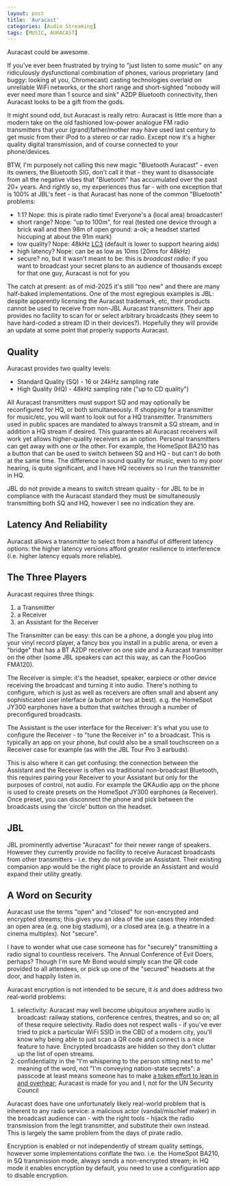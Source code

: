 ```yaml
---
layout: post
title: 'Auracast'
categories: [Audio Streaming]
tags: [MUSIC, AURACAST]
---
```


Auracast could be awesome.

If you've ever been frustrated by trying to "just listen to some music" on any ridiculously dysfunctional combination of phones, various proprietary (and buggy: looking at you, Chromecast) casting technologies overlaid on unreliable WiFi networks, or the short range and short-sighted "nobody will ever need more than 1 source and sink" A2DP Bluetooth connectivity, then Auracast looks to be a gift from the gods.

It might sound odd, but Auracast is really retro: Auracast is little more than a modern take on the old fashioned low-power analogue FM radio transmitters that your (grand)father/mother may have used last century to get music from their iPod to a stereo or car radio. Except now it's a higher quality digital transmission, and of course connected to your phone/devices.

BTW, I'm purposely not calling this new magic "Bluetooth Auracast" - even its owners, the Bluetooth SIG, don't call it that - they want to disassociate from all the negative vibes that "Bluetooth" has accumulated over the past 20+ years. And rightly so, my experiences thus far - with one exception that is 100% at JBL's feet - is that Auracast has none of the common "Bluetooth" problems:

- 1:1? Nope: this is pirate radio time! Everyone's a (local area) broadcaster!
- short range? Nope: "up to 100m", for real (tested one device through a brick wall and then 98m of open ground: a-ok; a headset started hiccuping at about the 91m mark)
- low quality? Nope: 48kHz [LC3](https://en.wikipedia.org/wiki/LC3_(codec)) (default is lower to support hearing aids)
- high latency? Nope: can be as low as 10ms (20ms for 48kHz)
- secure? no, but it wasn't meant to be: this is _broadcast radio_: if you want to broadcast your secret plans to an audience of thousands except for that one guy, Auracast is not for you

The catch at present: as of mid-2025 it's still "too new" and there are many half-baked implementations. One of the most egregious examples is JBL: despite apparently licensing the Auracast trademark, etc, their products cannot be used to receive from non-JBL Auracast transmitters. Their app provides no facility to scan for or select arbitrary broadcasts (they seem to have hard-coded a stream ID in their devices?). Hopefully they will provide an update at some point that properly supports Auracast.

## Quality

Auracast provides two quality levels:

- Standard Quality (SQ) - 16 or 24kHz sampling rate
- High Quality (HQ) - 48kHz sampling rate ("up to CD quality")

All Auracast transmitters must support SQ and may optionally be reconfigured for HQ, or both simultaneously. If shopping for a transmitter for music/etc, you will want to look out for a HQ transmitter. Transmitters used in public spaces are mandated to always transmit a SQ stream, and in addition a HQ stream if desired. This guarantees all Auracast receivers will work yet allows higher-quality receivers as an option. Personal transmitters can get away with one _or_ the other. For example, the HomeSpot BA210 has a button that can be used to switch between SQ and HQ - but can't do both at the same time. The difference in sound quality for music, even to my poor hearing, is quite significant, and I have HQ receivers so I run the transmitter in HQ.

JBL do not provide a means to switch stream quality - for JBL to be in compliance with the Auracast standard they must be simultaneously transmitting both SQ and HQ, however I see no indication they are.

## Latency And Reliability

Auracast allows a transmitter to select from a handful of different latency options: the higher latency versions afford greater resilience to interference (i.e. higher latency equals more reliable).

## The Three Players

Auracast requires three things:

1. a Transmitter
2. a Receiver
3. an Assistant for the Receiver

The Transmitter can be easy: this can be a phone, a dongle you plug into your vinyl record player, a fancy box you install in a public arena, or even a "bridge" that has a BT A2DP receiver on one side and a Auracast transmitter on the other (some JBL speakers can act this way, as can the FlooGoo FMA120).

The Receiver is simple: it's the headset, speaker, earpiece or other device receiving the broadcast and turning it into audio. There's nothing to configure, which is just as well as receivers are often small and absent any sophisticated user interface (a button or two at best). e.g. the HomeSpot JY300 earphones have a button that switches through a number of preconfigured broadcasts.

The Assistant is the user interface for the Receiver: it's what you use to configure the Receiver - to "tune the Receiver in" to a broadcast. This is typically an app on your phone, but could also be a small touchscreen on a Receiver case for example (as with the JBL Tour Pro 3 earbuds).

This is also where it can get confusing: the connection between the Assistant and the Receiver is often via traditional non-broadcast Bluetooth, this requires pairing your Receiver to your Assistant but only for the purposes of control, not audio. For example the QKAudio app on the phone is used to create presets on the HomeSpot JY300 earphones (a Receiver). Once preset, you can disconnect the phone and pick between the broadcasts using the 'circle' button on the headset.

## JBL

JBL prominently advertise "Auracast" for their newer range of speakers. However they currently provide no facility to receive Auracast broadcasts from other transmitters - i.e. they do not provide an Assistant. Their existing companion app would be the right place to provide an Assistant and would expand their utility greatly.

## A Word on Security

Auracast use the terms "open" and "closed" for non-encrypted and encrypted streams; this gives you an idea of the use cases they intended: an open area (e.g. one big stadium), or a closed area (e.g. a theatre in a cinema multiplex). Not "secure".

I have to wonder what use case someone has for "securely" transmitting a radio signal to countless receivers. The Annual Conference of Evil Doers, perhaps? Though I'm sure Mr Bond would simply scan the QR code provided to all attendees, or pick up one of the "secured" headsets at the door, and happily listen in.

Auracast encryption is not intended to be secure, it _is_ and does address two real-world problems:

1. selectivity: Auracast may well become ubiquitous anywhere audio is broadcast: railway stations, conference centres, theatres, and so on; all of these require selectivity. Radio does not respect walls - if you've ever tried to pick a particular WiFi SSID in the CBD of a modern city, you'll know why being able to just scan a QR code and connect is a nice feature to have. Encrypted broadcasts are hidden so they don't clutter up the list of open streams.
2. confidentiality in the "I'm whispering to the person sitting next to me" meaning of the word, not "I'm conveying nation-state secrets": a passcode at least means someone has to make [a token effort to lean in and overhear](https://media.ccc.de/v/38c3-auracast-breaking-broadcast-le-audio-before-it-hits-the-shelves); Auracast is made for you and I, not for the UN Security Council

Auracast does have one unfortunately likely real-world problem that is inherent to any radio service: a malicious actor (vandal/mischief maker) in the broadcast audience can - with the right tools - hijack the radio transmission from the legit transmitter, and substitute their own instead. This is largely the same problem from the days of pirate radio.

Encryption is enabled or not independently of stream quality settings, however some implementations conflate the two. i.e. the HomeSpot BA210, in SQ transmission mode, always sends a non-encrypted stream; in HQ mode it enables encryption by default, you need to use a configuration app to disable encryption.
